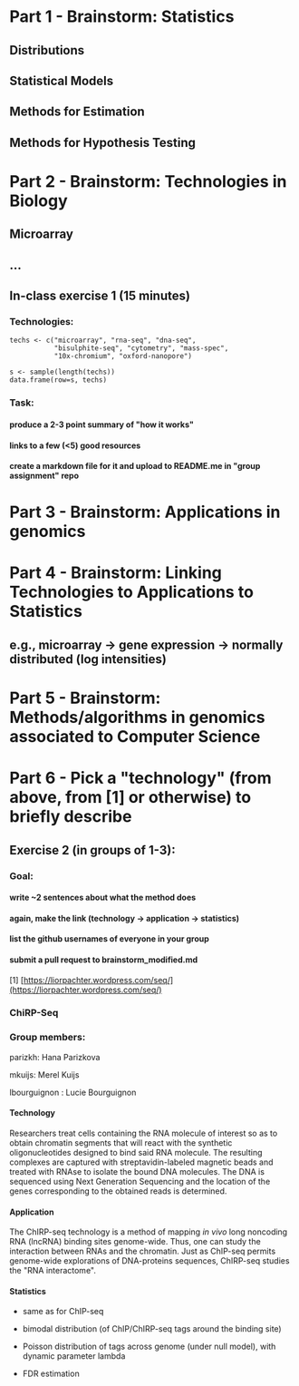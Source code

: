 
# Part 1 - Brainstorm: Statistics

## Distributions
## Statistical Models
## Methods for Estimation
## Methods for Hypothesis Testing

# Part 2 - Brainstorm: Technologies in Biology

## Microarray
## ...

## In-class exercise 1 (15 minutes)

### Technologies: 

```{r}
techs <- c("microarray", "rna-seq", "dna-seq", 
           "bisulphite-seq", "cytometry", "mass-spec", 
           "10x-chromium", "oxford-nanopore")

s <- sample(length(techs))
data.frame(row=s, techs)
```

### Task: 
#### produce a 2-3 point summary of "how it works"
#### links to a few (<5) good resources
#### create a markdown file for it and upload to README.me in "group assignment" repo

# Part 3 - Brainstorm: Applications in genomics 

# Part 4 - Brainstorm: Linking Technologies to Applications to Statistics

## e.g., microarray -> gene expression -> normally distributed (log intensities)

# Part 5 - Brainstorm: Methods/algorithms in genomics associated to Computer Science

# Part 6 - Pick a "technology" (from above, from [1] or otherwise) to briefly describe

## Exercise 2 (in groups of 1-3): 
### Goal: 
#### write ~2 sentences about what the method does
#### again, make the link (technology -> application -> statistics)
#### list the github usernames of everyone in your group
#### submit a pull request to brainstorm_modified.md

[1] [https://liorpachter.wordpress.com/seq/](https://liorpachter.wordpress.com/seq/)


### ChiRP-Seq
### Group members: 
parizkh: Hana Parizkova

mkuijs: Merel Kuijs

lbourguignon : Lucie Bourguignon

#### Technology

Researchers treat cells containing the RNA molecule of interest so as to obtain chromatin segments that will react with the synthetic oligonucleotides designed to bind said RNA molecule. The resulting complexes are captured with streptavidin-labeled magnetic beads and treated with RNAse to isolate the bound DNA molecules. The DNA is sequenced using Next Generation Sequencing and the location of the genes corresponding to the obtained reads is determined.  

#### **Application**

The ChIRP-seq technology is a method of mapping _in vivo_ long noncoding RNA (lncRNA) binding sites genome-wide. Thus, one can study the interaction between RNAs and the chromatin. Just as ChIP-seq permits genome-wide explorations of DNA-proteins sequences, ChIRP-seq studies the "RNA interactome".

#### Statistics
- same as for ChIP-seq

- bimodal distribution (of ChIP/ChIRP-seq tags around the binding site)

- Poisson distribution of tags across genome (under null model), with dynamic parameter lambda

- FDR estimation

